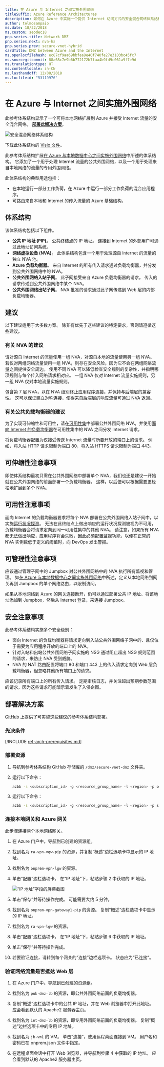 ```yaml
---
title: 在 Azure 与 Internet 之间实施外围网络
titleSuffix: Azure Reference Architectures
description: 如何在 Azure 中实施一个提供 Internet 访问方式的安全混合网络体系结构。
author: telmosampaio
ms.date: 10/22/2018
ms.custom: seodec18
pnp.series.title: Network DMZ
pnp.series.next: nva-ha
pnp.series.prev: secure-vnet-hybrid
cardTitle: DMZ between Azure and the Internet
ms.openlocfilehash: ec87cf9aa69bbfea9e40f740fe27e3183bc45fc7
ms.sourcegitcommit: 88a68c7e9b6b772172b7faa4b9fd9c061a9f7e9d
ms.translationtype: HT
ms.contentlocale: zh-CN
ms.lasthandoff: 12/08/2018
ms.locfileid: "53119976"
---
```

# <a name="implement-a-dmz-between-azure-and-the-internet"></a>在 Azure 与 Internet 之间实施外围网络

此参考体系结构显示了一个可将本地网络扩展到 Azure 并接受 Internet 流量的安全混合网络。 [**部署此解决方案**](#deploy-the-solution)。

![安全混合网络体系结构](./images/dmz-public.png)

下载此体系结构的 [Visio 文件][visio-download]。

此参考体系结构扩展[在 Azure 与本地数据中心之间实施外围网络][implementing-a-secure-hybrid-network-architecture]中所述的体系结构。 它添加了一个用于处理 Internet 流量的公共外围网络，以及一个用于处理来自本地网络的流量的专用外围网络。

此体系结构的典型用途包括：

- 在本地运行一部分工作负荷，在 Azure 中运行一部分工作负荷的混合应用程序。
- 可路由来自本地和 Internet 的传入流量的 Azure 基础结构。

## <a name="architecture"></a>体系结构

该体系结构包括以下组件。

- **公共 IP 地址 (PIP)**。 公共终结点的 IP 地址。 连接到 Internet 的外部用户可通过此地址访问系统。
- **网络虚拟设备 (NVA)**。 此体系结构包含一个用于处理源自 Internet 的流量的独立 NVA 池。
- **Azure 负载均衡器**。 来自 Internet 的所有传入请求通过负载均衡器，并分发到公共外围网络中的 NVA。
- **公共外围网络入站子网**。 此子网接受来自 Azure 负载均衡器的请求。 传入的请求传递到公共外围网络中某个 NVA。
- **公共外围网络出站子网**。 NVA 批准的请求通过此子网传递到 Web 层的内部负载均衡器。

## <a name="recommendations"></a>建议

以下建议适用于大多数方案。 除非有优先于这些建议的特定要求，否则请遵循这些建议。

### <a name="nva-recommendations"></a>有关 NVA 的建议

请对源自 Internet 的流量使用一组 NVA，对源自本地的流量使用另一组 NVA。 若仅对两组网络流量使用一组 NVA，则存在安全风险，因为它不会在两组网络流量之间提供安全周边。 使用不同 NVA 可以降低检查安全规则的复杂性，并指明哪项规则与每个传入网络请求相对应。 一组 NVA 仅对 Internet 流量实施规则，另一组 NVA 仅对本地流量实施规则。

包含第 7 层 NVA，以在 NVA 级别终止应用程序连接，并保持与后端层的兼容性。 这可以保证建立对称连接，使得来自后端层的响应流量可通过 NVA 返回。

### <a name="public-load-balancer-recommendations"></a>有关公共负载均衡器的建议

为了实现可伸缩性和可用性，请在[可用性集][availability-set]中部署公共外围网络 NVA，并使用[面向 Internet 的负载均衡器][load-balancer]在可用性集中的 NVA 之间分发 Internet 请求。

将负载均衡器配置为仅接受传送 Internet 流量时所要开放的端口上的请求。 例如，将入站 HTTP 请求限制为端口 80，将入站 HTTPS 请求限制为端口 443。

## <a name="scalability-considerations"></a>可伸缩性注意事项

即使体系结构最初只需在公共外围网络中部署单个 NVA，我们也还是建议一开始就在公共外围网络的前面部署一个负载均衡器。 这样，以后便可以根据需要更轻松地扩展到多个 NVA。

## <a name="availability-considerations"></a>可用性注意事项

面向 Internet 的负载均衡器要求将每个 NVA 部署在公共外围网络入站子网中，以实施[运行状况探测][lb-probe]。 无法在此终结点上做出响应的运行状况探测被视为不可用，负载均衡器会将请求定向到同一可用性集中的其他 NVA。 请注意，如果所有 NVA 都无法做出响应，应用程序将会失败，因此必须配置监视功能，以便在正常的 NVA 实例数低于定义的阈值时，向 DevOps 发出警报。

## <a name="manageability-considerations"></a>可管理性注意事项

应该通过管理子网中的 Jumpbox 对公共外围网络中的 NVA 执行所有监视和管理。 如[在 Azure 与本地数据中心之间实施外围网络][implementing-a-secure-hybrid-network-architecture]中所述，定义从本地网络到网关再到 Jumpbox 的单个网络路由，以限制访问。

如果从本地网络到 Azure 的网关连接断开，仍可以通过部署公共 IP 地址、将该地址添加到 Jumpbox，然后从 Internet 登录，来连接 Jumpbox。

## <a name="security-considerations"></a>安全注意事项

此参考体系结构实施多个安全级别：

- 面向 Internet 的负载均衡器将请求定向到入站公共外围网络子网中的、且仅位于需要为应用程序开放的端口上的 NVA。
- 针对入站和出站公共外围网络子网实施的 NSG 通过阻止超出 NSG 规则范围的请求，来防止 NVA 受到威胁。
- NVA 的 NAT 路由配置将端口 80 和端口 443 上的传入请求定向到 Web 层负载均衡器，但忽略其他所有端口上的请求。

应该记录所有端口上的所有传入请求。 定期审核日志，并关注超出预期参数范围的请求，因为这些请求可能暗示着发生了入侵企图。

## <a name="deploy-the-solution"></a>部署解决方案

[GitHub][github-folder] 上提供了可实施这些建议的参考体系结构部署。

### <a name="prerequisites"></a>先决条件

[!INCLUDE [ref-arch-prerequisites.md](../../../includes/ref-arch-prerequisites.md)]

### <a name="deploy-resources"></a>部署资源

1. 导航到参考体系结构 GitHub 存储库的 `/dmz/secure-vnet-dmz` 文件夹。

2. 运行以下命令：

    ```bash
    azbb -s <subscription_id> -g <resource_group_name> -l <region> -p onprem.json --deploy
    ```

3. 运行以下命令：

    ```bash
    azbb -s <subscription_id> -g <resource_group_name> -l <region> -p secure-vnet-hybrid.json --deploy
    ```

### <a name="connect-the-on-premises-and-azure-gateways"></a>连接本地网关和 Azure 网关

此步骤连接两个本地网络网关。

1. 在 Azure 门户中，导航到已创建的资源组。

2. 找到名为 `ra-vpn-vgw-pip` 的资源，并复制“概述”边栏选项卡中显示的 IP 地址。

3. 找到名为 `onprem-vpn-lgw` 的资源。

4. 单击“配置”边栏选项卡。 在“IP 地址”下，粘贴步骤 2 中获取的 IP 地址。

    ![“IP 地址”字段的屏幕截图](./images/local-net-gw.png)

5. 单击“保存”并等待操作完成。 可能需要大约 5 分钟。

6. 找到名为 `onprem-vpn-gateway1-pip` 的资源。 复制“概述”边栏选项卡中显示的 IP 地址。

7. 找到名为 `ra-vpn-lgw` 的资源。

8. 单击“配置”边栏选项卡。 在“IP 地址”下，粘贴步骤 6 中获取的 IP 地址。

9. 单击“保存”并等待操作完成。

10. 若要验证连接，请转到每个网关的“连接”边栏选项卡。 状态应为“已连接”。

### <a name="verify-that-network-traffic-reaches-the-web-tier"></a>验证网络流量是否抵达 Web 层

1. 在 Azure 门户中，导航到已创建的资源组。

2. 找到名为 `pub-dmz-lb` 的资源，即公共外围网络前面的负载均衡器。

3. 复制“概述”边栏选项卡中的公共 IP 地址，并在 Web 浏览器中打开此地址。 应会看到默认的 Apache2 服务器主页。

4. 找到名为 `int-dmz-lb` 的资源，即专用外围网络前面的负载均衡器。 复制“概述”边栏选项卡中的专用 IP 地址。

5. 找到名为 `jb-vm1` 的 VM。 单击“连接”，使用远程桌面连接到 VM。 用户名和密码已在 onprem.json 文件中指定。

6. 在远程桌面会话中打开 Web 浏览器，并导航到步骤 4 中获取的 IP 地址。 应会看到默认的 Apache2 服务器主页。

[availability-set]: /azure/virtual-machines/virtual-machines-windows-manage-availability
[github-folder]: https://github.com/mspnp/reference-architectures/tree/master/dmz/secure-vnet-dmz

[implementing-a-secure-hybrid-network-architecture]: ./secure-vnet-hybrid.md
[iptables]: https://help.ubuntu.com/community/IptablesHowTo
[lb-probe]: /azure/load-balancer/load-balancer-custom-probe-overview
[load-balancer]: /azure/load-balancer/load-balancer-Internet-overview
[network-security-group]: /azure/virtual-network/virtual-networks-nsg

[visio-download]: https://archcenter.blob.core.windows.net/cdn/dmz-reference-architectures.vsdx
